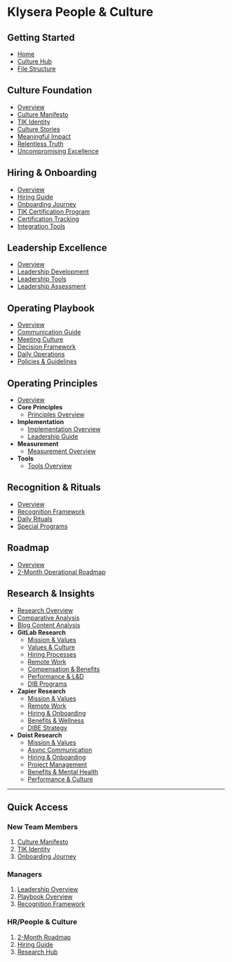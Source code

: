 # Klysera People & Culture

## Getting Started
- [Home](README.md)
- [Culture Hub](docs/Klysera/Culture-Hub.md)
- [File Structure](docs/Klysera/FILE-STRUCTURE.md)

## Culture Foundation
- [Overview](docs/Klysera/Culture/Overview.md)
- [Culture Manifesto](docs/Klysera/Culture/Culture-Manifesto.md)
- [TIK Identity](docs/Klysera/Culture/TIK-Identity.md)
- [Culture Stories](docs/Klysera/Culture/Culture-Stories.md)
- [Meaningful Impact](docs/Klysera/Culture/Meaningful-Impact.md)
- [Relentless Truth](docs/Klysera/Culture/Relentless-Truth.md)
- [Uncompromising Excellence](docs/Klysera/Culture/Uncompromising-Excellence.md)

## Hiring & Onboarding
- [Overview](docs/Klysera/Hiring-Onboarding/Overview.md)
- [Hiring Guide](docs/Klysera/Hiring-Onboarding/Hiring-Guide.md)
- [Onboarding Journey](docs/Klysera/Hiring-Onboarding/Onboarding-Journey.md)
- [TIK Certification Program](docs/Klysera/Hiring-Onboarding/TIK-Certification-Program.md)
- [Certification Tracking](docs/Klysera/Hiring-Onboarding/Certification-Tracking-Template.md)
- [Integration Tools](docs/Klysera/Hiring-Onboarding/Integration-Tools.md)

## Leadership Excellence
- [Overview](docs/Klysera/Leadership/Overview.md)
- [Leadership Development](docs/Klysera/Leadership/Leadership-Development.md)
- [Leadership Tools](docs/Klysera/Leadership/Leadership-Tools.md)
- [Leadership Assessment](docs/Klysera/Leadership/Leadership-Assessment.md)

## Operating Playbook
- [Overview](docs/Klysera/Playbook/Overview.md)
- [Communication Guide](docs/Klysera/Playbook/Communication-Guide.md)
- [Meeting Culture](docs/Klysera/Playbook/Meeting-Culture.md)
- [Decision Framework](docs/Klysera/Playbook/Decision-Framework.md)
- [Daily Operations](docs/Klysera/Playbook/Daily-Operations.md)
- [Policies & Guidelines](docs/Klysera/Playbook/Policies-Guidelines.md)

## Operating Principles
- [Overview](docs/Klysera/Operating-Principles/Overview.md)
- **Core Principles**
  - [Principles Overview](docs/Klysera/Operating-Principles/Principles/Overview.md)
- **Implementation**
  - [Implementation Overview](docs/Klysera/Operating-Principles/Implementation/Overview.md)
  - [Leadership Guide](docs/Klysera/Operating-Principles/Implementation/Leadership-Guide.md)
- **Measurement**
  - [Measurement Overview](docs/Klysera/Operating-Principles/Measurement/Overview.md)
- **Tools**
  - [Tools Overview](docs/Klysera/Operating-Principles/Tools/Overview.md)

## Recognition & Rituals
- [Overview](docs/Klysera/Recognition-Rituals/Overview.md)
- [Recognition Framework](docs/Klysera/Recognition-Rituals/Recognition-Framework.md)
- [Daily Rituals](docs/Klysera/Recognition-Rituals/Daily-Rituals.md)
- [Special Programs](docs/Klysera/Recognition-Rituals/Special-Programs.md)

## Roadmap
- [Overview](docs/Klysera/Roadmap/Overview.md)
- [2-Month Operational Roadmap](docs/Klysera/Roadmap/2-Month-Operational-Roadmap.md)

## Research & Insights
- [Research Overview](Research/README.md)
- [Comparative Analysis](Research/Comparative-Analysis-Summary.md)
- [Blog Content Analysis](Research/Blog-Content-Analysis-All-Companies.md)
- **GitLab Research**
  - [Mission & Values](Research/GitLab/1_Mission_Vision.md)
  - [Values & Culture](Research/GitLab/2_Values_Culture.md)
  - [Hiring Processes](Research/GitLab/3_Hiring_Processes.md)
  - [Remote Work](Research/GitLab/4_Remote_Work_Principles.md)
  - [Compensation & Benefits](Research/GitLab/Compensation-Benefits-Total-Rewards.md)
  - [Performance & L&D](Research/GitLab/Performance-Management-Learning-Development.md)
  - [DIB Programs](Research/GitLab/Diversity-Inclusion-Belonging-Programs.md)
- **Zapier Research**
  - [Mission & Values](Research/Zapier/Mission-Vision-Values.md)
  - [Remote Work](Research/Zapier/Remote-Work-Principles.md)
  - [Hiring & Onboarding](Research/Zapier/Hiring-Onboarding.md)
  - [Benefits & Wellness](Research/Zapier/Employee-Benefits-Wellness-Programs.md)
  - [DIBE Strategy](Research/Zapier/Diversity-Inclusion-DIBE-Strategy.md)
- **Doist Research**
  - [Mission & Values](Research/Doist/Mission-Vision-Values.md)
  - [Async Communication](Research/Doist/Async-Communication-Framework.md)
  - [Hiring & Onboarding](Research/Doist/Hiring-Onboarding.md)
  - [Project Management](Research/Doist/Project-Management-Structure.md)
  - [Benefits & Mental Health](Research/Doist/Employee-Benefits-Mental-Health.md)
  - [Performance & Culture](Research/Doist/Performance-Culture-Employee-Experience.md)

---

## Quick Access

### New Team Members
1. [Culture Manifesto](docs/Klysera/Culture/Culture-Manifesto.md)
2. [TIK Identity](docs/Klysera/Culture/TIK-Identity.md)
3. [Onboarding Journey](docs/Klysera/Hiring-Onboarding/Onboarding-Journey.md)

### Managers
1. [Leadership Overview](docs/Klysera/Leadership/Overview.md)
2. [Playbook Overview](docs/Klysera/Playbook/Overview.md)
3. [Recognition Framework](docs/Klysera/Recognition-Rituals/Recognition-Framework.md)

### HR/People & Culture
1. [2-Month Roadmap](docs/Klysera/Roadmap/2-Month-Operational-Roadmap.md)
2. [Hiring Guide](docs/Klysera/Hiring-Onboarding/Hiring-Guide.md)
3. [Research Hub](Research/README.md)